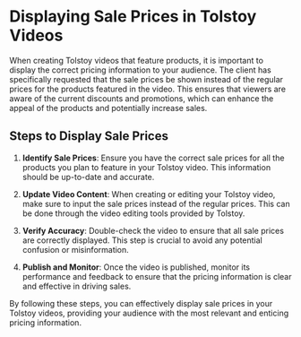 # Displaying Sale Prices in Tolstoy Videos

When creating Tolstoy videos that feature products, it is important to display the correct pricing information to your audience. The client has specifically requested that the sale prices be shown instead of the regular prices for the products featured in the video. This ensures that viewers are aware of the current discounts and promotions, which can enhance the appeal of the products and potentially increase sales.

## Steps to Display Sale Prices

1. **Identify Sale Prices**: Ensure you have the correct sale prices for all the products you plan to feature in your Tolstoy video. This information should be up-to-date and accurate.

2. **Update Video Content**: When creating or editing your Tolstoy video, make sure to input the sale prices instead of the regular prices. This can be done through the video editing tools provided by Tolstoy.

3. **Verify Accuracy**: Double-check the video to ensure that all sale prices are correctly displayed. This step is crucial to avoid any potential confusion or misinformation.

4. **Publish and Monitor**: Once the video is published, monitor its performance and feedback to ensure that the pricing information is clear and effective in driving sales.

By following these steps, you can effectively display sale prices in your Tolstoy videos, providing your audience with the most relevant and enticing pricing information.